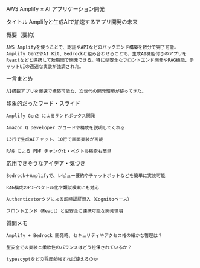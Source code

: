 AWS Amplify × AI アプリケーション開発

タイトル
    Amplifyと生成AIで加速するアプリ開発の未来

概要（要約）

    AWS Amplifyを使うことで、認証やAPIなどのバックエンド構築を数分で完了可能。Amplify Gen2やAI Kit、Bedrockと組み合わせることで、生成AI機能付きのアプリをReactなどと連携して短期間で開発できる。特に型安全なフロントエンド開発やRAG機能、チャットUIの迅速な実装が強調された。

一言まとめ

    AI搭載アプリを爆速で構築可能な、次世代の開発環境が整ってきた。

印象的だったワード・スライド

    Amplify Gen2 によるサンドボックス開発

    Amazon Q Developer がコードや構成を説明してくれる

    13行で生成AIチャット、10行で画面実装が可能

    RAG による PDF チャンク化・ベクトル検索も簡単

応用できそうなアイデア・気づき

    Bedrock＋Amplifyで、レビュー要約やチャットボットなどを簡単に実装可能

    RAG構成のPDFベクトル化や類似検索にも対応

    Authenticatorタグによる即時認証導入（Cognitoベース）

    フロントエンド（React）と型安全に連携可能な開発環境

質問メモ

    Amplify + Bedrock 開発時、セキュリティやアクセス権の細かな管理は？

    型安全での実装と柔軟性のバランスはどう担保されているか？

    typescyptをどの程度勉強すれば使えるのか